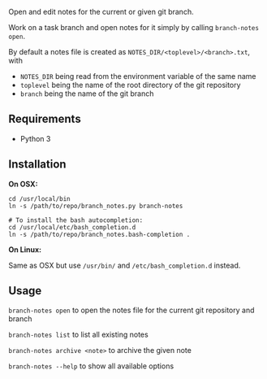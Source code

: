 Open and edit notes for the current or given git branch.

Work on a task branch and open notes for it simply by calling `branch-notes open`.

By default a notes file is created as `NOTES_DIR/<toplevel>/<branch>.txt`, with
 - `NOTES_DIR` being read from the environment variable of the same name
 - `toplevel` being the name of the root directory of the git repository
 - `branch` being the name of the git branch


## Requirements

- Python 3


## Installation

**On OSX:**

```
cd /usr/local/bin
ln -s /path/to/repo/branch_notes.py branch-notes

# To install the bash autocompletion:
cd /usr/local/etc/bash_completion.d
ln -s /path/to/repo/branch_notes.bash-completion .
```

**On Linux:**

Same as OSX but use `/usr/bin/` and `/etc/bash_completion.d` instead.


## Usage

`branch-notes open` to open the notes file for the current git repository and branch

`branch-notes list` to list all existing notes

`branch-notes archive <note>` to archive the given note

`branch-notes --help` to show all available options
